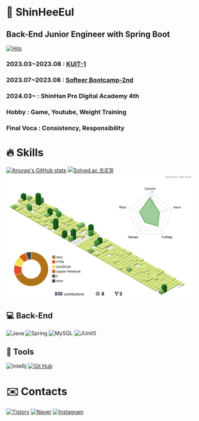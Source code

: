 # 🌱 ShinHeeEul
## Back-End Junior Engineer with Spring Boot
[![Hits](https://hits.seeyoufarm.com/api/count/incr/badge.svg?url=https%3A%2F%2Fgithub.com%2FShinheeEul%2F&count_bg=%2379C83D&title_bg=%23555555&icon=github.svg&icon_color=%23E7E7E7&title=GitHub&edge_flat=true)](https://hits.seeyoufarm.com)<br>
### 2023.03~2023.08 : [KUIT-1](https://github.com/KUIT-1)
### 2023.07~2023.08 : [Softeer Bootcamp-2nd](https://github.com/softeerbootcamp-2nd)
### 2024.03~        : ShinHan Pro Digital Academy 4th
### Hobby : Game, Youtube, Weight Training
### Final Voca : Consistency, Responsibility

# 🔥 Skills
[![Anurag's GitHub stats](https://github-readme-stats.vercel.app/api?username=ShinHeeEul)](https://github.com/ShinHeeEul/github-readme-stats)
[![Solved.ac 프로필](http://mazassumnida.wtf/api/v2/generate_badge?boj=tlsgmldmf)](https://solved.ac/tlsgmldmf/)
![](./profile-3d-contrib/profile-green-animate.svg)
## 💻 Back-End
![Java](https://img.shields.io/badge/JAVA-007396.svg?&style=for-the-badge&logo=coffeescript&logoColor=white)
![Spring](https://img.shields.io/badge/Spring-6DB33F.svg?&style=for-the-badge&logo=Spring&logoColor=white)
![MySQL](https://img.shields.io/badge/MySQL-4479A1.svg?&style=for-the-badge&logo=MySQL&logoColor=white)
![JUnit5](https://img.shields.io/badge/JUnit5-25A162?style=for-the-badge&logo=JUnit5&logoColor=white)

## 🧰 Tools
![Intellij](https://img.shields.io/badge/Intellij-000000.svg?&style=for-the-badge&logo=IntelliJ%20IDEA&logoColor=white)
[![Git Hub](https://img.shields.io/badge/GitHub-181717.svg?&style=for-the-badge&logo=github&logoColor=white&link=https://www.github.com/ShinHeeEul)](https://github.com/ShinHeeEul)

# ✉️ Contacts
[![Tistory](https://img.shields.io/badge/Tistory-000000?&style=flat-square&logo=Tistory&logoColor=white&link=https://cookielong.tistory.com/)](https://cookielong.tistory.com/)
[![Naver](https://img.shields.io/badge/naver-03C75A?&style=flat-square&logo=naver&logoColor=white&link=mailto:sheshe7015@naver.com)](javascript:void(mailto:sheshe7015@naver.com))
[![Instagram](https://img.shields.io/badge/instagram-E4405F?&style=flat-square&logo=instagram&logoColor=white&link=https://www.instagram.com/shinheeeul/)](https://www.instagram.com/shinheeeul/)
